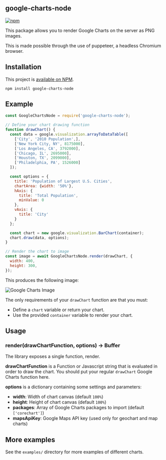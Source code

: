 google-charts-node
---
[![npm](https://img.shields.io/npm/v/google-charts-node)](https://www.npmjs.com/package/google-charts-node)

This package allows you to render Google Charts on the server as PNG images.

This is made possible through the use of puppeteer, a headless Chromium browser.

## Installation

This project is [available on NPM](https://www.npmjs.com/package/google-charts-node).

```
npm install google-charts-node
```

## Example

```js
const GoogleChartsNode = require('google-charts-node');

// Define your chart drawing function
function drawChart() {
  const data = google.visualization.arrayToDataTable([
    ['City', '2010 Population',],
    ['New York City, NY', 8175000],
    ['Los Angeles, CA', 3792000],
    ['Chicago, IL', 2695000],
    ['Houston, TX', 2099000],
    ['Philadelphia, PA', 1526000]
  ]);

  const options = {
    title: 'Population of Largest U.S. Cities',
    chartArea: {width: '50%'},
    hAxis: {
      title: 'Total Population',
      minValue: 0
    },
    vAxis: {
      title: 'City'
    }
  };

  const chart = new google.visualization.BarChart(container);
  chart.draw(data, options);
}

// Render the chart to image
const image = await GoogleChartsNode.render(drawChart, {
  width: 400,
  height: 300,
});
```

This produces the following image:

![Google Charts Image](https://i.imgur.com/ABS8FSR.png)

The only requirements of your `drawChart` function are that you must:
- Define a `chart` variable or return your chart.
- Use the provided `container` variable to render your chart.

## Usage

### render(drawChartFunction, options) -> Buffer

The library exposes a single function, render.

**drawChartFunction** is a Function or Javascript string that is evaluated in order to draw the chart.  You should put your regular `drawChart` Google Charts function here.

**options** is a dictionary containing some settings and parameters:
- **width**: Width of chart canvas (default `100%`)
- **height**: Height of chart canvas (default `100%`)
- **packages**: Array of Google Charts packages to import (default `['corechart']`)
- **mapsApiKey**: Google Maps API key (used only for geochart and map charts)

## More examples

See the `examples/` directory for more examples of different charts.
